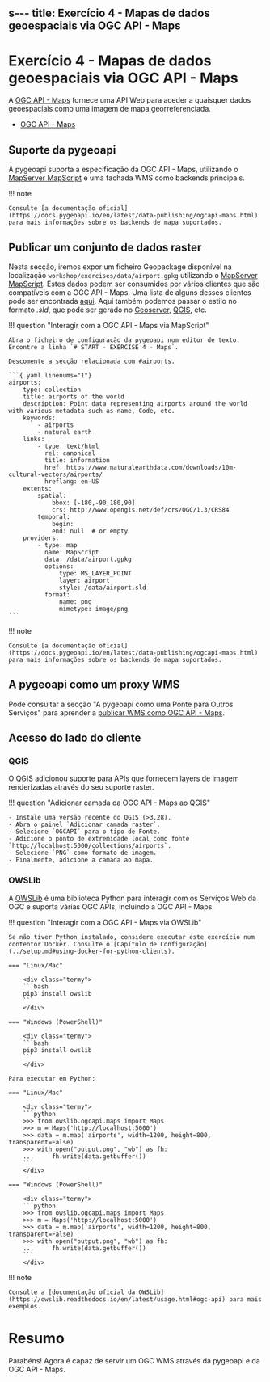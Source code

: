 s---
title: Exercício 4 - Mapas de dados geoespaciais via OGC API - Maps
---

# Exercício 4 - Mapas de dados geoespaciais via OGC API - Maps

A [OGC API - Maps](https://ogcapi.ogc.org/maps) fornece uma API Web para aceder a quaisquer dados geoespaciais como uma imagem de mapa georreferenciada.

*   [OGC API - Maps](https://docs.ogc.org/DRAFTS/20-058.html)

## Suporte da pygeoapi

A pygeoapi suporta a especificação da OGC API - Maps, utilizando o [MapServer MapScript](https://www.mapserver.org/mapscript) e uma fachada WMS como backends principais.

!!! note

    Consulte [a documentação oficial](https://docs.pygeoapi.io/en/latest/data-publishing/ogcapi-maps.html) para mais informações sobre os backends de mapa suportados.

## Publicar um conjunto de dados raster

Nesta secção, iremos expor um ficheiro Geopackage disponível na localização `workshop/exercises/data/airport.gpkg` utilizando o [MapServer MapScript](https://www.mapserver.org/mapscript). Estes dados podem ser consumidos por vários clientes que são compatíveis com a OGC API - Maps. Uma lista de alguns desses clientes pode ser encontrada [aqui](https://github.com/opengeospatial/ogcapi-maps/blob/master/implementations.adoc#clients). Aqui também podemos passar o estilo no formato *.sld*, que pode ser gerado no [Geoserver](https://docs.geoserver.org/stable/en/user/styling/index.html), [QGIS](https://www.qgistutorials.com/en/docs/3/basic_vector_styling.html), etc.

!!! question "Interagir com a OGC API - Maps via MapScript"

    Abra o ficheiro de configuração da pygeoapi num editor de texto. Encontre a linha `# START - EXERCISE 4 - Maps`.

    Descomente a secção relacionada com #airports.

    ```{.yaml linenums="1"}
    airports:
        type: collection
        title: airports of the world
        description: Point data representing airports around the world with various metadata such as name, Code, etc.
        keywords:
            - airports
            - natural earth
        links:
            - type: text/html
              rel: canonical
              title: information
              href: https://www.naturalearthdata.com/downloads/10m-cultural-vectors/airports/
              hreflang: en-US
        extents:
            spatial:
                bbox: [-180,-90,180,90]
                crs: http://www.opengis.net/def/crs/OGC/1.3/CRS84
            temporal:
                begin:
                end: null  # or empty
        providers:
            - type: map
              name: MapScript
              data: /data/airport.gpkg
              options:
                  type: MS_LAYER_POINT
                  layer: airport
                  style: /data/airport.sld
              format:
                  name: png
                  mimetype: image/png
    ```

!!! note

    Consulte [a documentação oficial](https://docs.pygeoapi.io/en/latest/data-publishing/ogcapi-maps.html) para mais informações sobre os backends de mapa suportados.

## A pygeoapi como um proxy WMS

Pode consultar a secção "A pygeoapi como uma Ponte para Outros Serviços" para aprender a [publicar WMS como OGC API - Maps](../advanced/bridges.md#publishing-wms-as-ogc-api-maps).

## Acesso do lado do cliente

### QGIS

O QGIS adicionou suporte para APIs que fornecem layers de imagem renderizadas através do seu suporte raster.

!!! question "Adicionar camada da OGC API - Maps ao QGIS"

    - Instale uma versão recente do QGIS (>3.28).
    - Abra o painel `Adicionar camada raster`.
    - Selecione `OGCAPI` para o tipo de Fonte.
    - Adicione o ponto de extremidade local como fonte `http://localhost:5000/collections/airports`.
    - Selecione `PNG` como formato de imagem.
    - Finalmente, adicione a camada ao mapa.

### OWSLib

A [OWSLib](https://owslib.readthedocs.io) é uma biblioteca Python para interagir com os Serviços Web da OGC e suporta várias OGC APIs, incluindo a OGC API - Maps.

!!! question "Interagir com a OGC API - Maps via OWSLib"

    Se não tiver Python instalado, considere executar este exercício num contentor Docker. Consulte o [Capítulo de Configuração](../setup.md#using-docker-for-python-clients).

    === "Linux/Mac"

        <div class="termy">
        ```bash
        pip3 install owslib
        ```
        </div>

    === "Windows (PowerShell)"

        <div class="termy">
        ```bash
        pip3 install owslib
        ```
        </div>

    Para executar em Python:

    === "Linux/Mac"

        <div class="termy">
        ```python
        >>> from owslib.ogcapi.maps import Maps
        >>> m = Maps('http://localhost:5000')
        >>> data = m.map('airports', width=1200, height=800, transparent=False)
        >>> with open("output.png", "wb") as fh:
        ...     fh.write(data.getbuffer())
        ```
        </div>

    === "Windows (PowerShell)"

        <div class="termy">
        ```python
        >>> from owslib.ogcapi.maps import Maps
        >>> m = Maps('http://localhost:5000')
        >>> data = m.map('airports', width=1200, height=800, transparent=False)
        >>> with open("output.png", "wb") as fh:
        ...     fh.write(data.getbuffer())
        ```
        </div>

!!! note

    Consulte a [documentação oficial da OWSLib](https://owslib.readthedocs.io/en/latest/usage.html#ogc-api) para mais exemplos.

# Resumo

Parabéns! Agora é capaz de servir um OGC WMS através da pygeoapi e da OGC API - Maps.